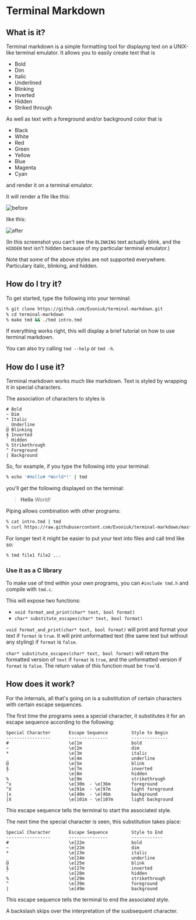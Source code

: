 # Terminal Markdown

## What is it?

Terminal markdown is a simple formatting tool for displayng text on a UNIX-like terminal emulator. It allows you to easily create text that is

- Bold
- Dim
- Italic
- Underlined
- Blinking
- Inverted
- Hidden
- Striked through

As well as text with a foreground and/or background color that is

- Black
- White
- Red
- Green
- Yellow
- Blue
- Magenta
- Cyan

and render it on a terminal emulator.

It will render a file like this:

![before](before.png)

like this:

![after](after.png)

(In this screenshot you can't see the `BLINKING` text actually blink, and the `HIDDEN` text isn't hidden because of my particular terminal emulator.)

Note that some of the above styles are not supported everywhere. Particulary italic, blinking, and hidden.

## How do I try it?

To get started, type the following into your terminal:

```zsh
% git clone https://github.com/Evoniuk/terminal-markdown.git
% cd terminal-markdown
% make tmd && ./tmd intro.tmd
```

If everything works right, this will display a brief tutorial on how to use terminal markdown.

You can also try calling `tmd --help` or `tmd -h`.

## How do I use it?

Terminal markdown works much like markdown. Text is styled by wrapping it in special characters.

The association of characters to styles is

```
# Bold
~ Dim
* Italic
_ Underline
@ Blinking
$ Inverted
` Hidden
% Strikethrough
^ Foreground
| Background
```

So, for example, if you type the following into your terminal:

```zsh
% echo '#Hello# *World*!' | tmd
```

you'll get the following displayed on the terminal:

> **Hello** *World*!

Piping allows combination with other programs:

```zsh
% cat intro.tmd | tmd
% curl https://raw.githubusercontent.com/Evoniuk/terminal-markdown/master/intro.tmd | tmd
```

For longer text it might be easier to put your text into files and call tmd like so:

```zsh
% tmd file1 file2 ...
```

### Use it as a C library

To make use of tmd within your own programs, you can `#include tmd.h` and compile with `tmd.c`.

This will expose two functions:

- `void format_and_print(char* text, bool format)`
- `char* substitute_escapes(char* text, bool format)`

`void format_and_print(char* text, bool format)` will print and format your text if `format` is `true`. It will print unformatted text (the same text but without any styling) if `format` is `false`.

`char* substitute_escapes(char* text, bool format)` will return the formatted version of `text` if `format` is `true`, and the unformatted version if `format` is `false`. The return value of this function must be `free`'d.

## How does it work?

For the internals, all that's going on is a substitution of certain characters with certain escape sequences.

The first time the programs sees a special character, it substitutes it for an escape sequence according to the following:

```
Special Character       Escape Sequence         Style to Begin
-----------------       ---------------         --------------
#                       \e[1m                   bold
~                       \e[2m                   dim
*                       \e[3m                   italic
_                       \e[4m                   underline
@                       \e[5m                   blink
$                       \e[7m                   inverted
`                       \e[8m                   hidden
%                       \e[9m                   strikethrough
^x                      \e[30m  - \e[36m        foreground
^X                      \e[91m  - \e[97m        light foreground
|x                      \e[40m  - \e[46m        background
|X                      \e[101m - \e[107m       light background
```

This escape sequence tells the terminal to start the associated style.

The next time the special character is seen, this substitution takes place:

```
Special Character       Escape Sequence         Style to End
-----------------       ---------------         ------------
#                       \e[22m                  bold
~                       \e[22m                  dim
*                       \e[23m                  italic
_                       \e[24m                  underline
@                       \e[25m                  blink
$                       \e[27m                  inverted
`                       \e[28m                  hidden
%                       \e[29m                  strikethrough
^                       \e[39m                  foreground
|                       \e[49m                  background
```

This escape sequence tells the terminal to end the associated style.

A backslash skips over the interpretation of the susbsequent character.
